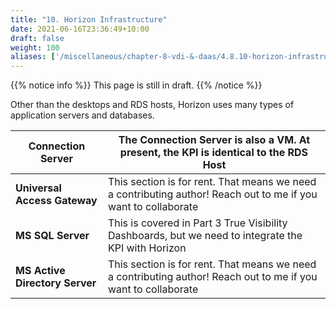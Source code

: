 ```yaml
---
title: "10. Horizon Infrastructure"
date: 2021-06-16T23:36:49+10:00
draft: false
weight: 100
aliases: ['/miscellaneous/chapter-8-vdi-&-daas/4.8.10-horizon-infrastructure']
---
```


{{% notice info %}}
This page is still in draft.
{{% /notice %}}

Other than the desktops and RDS hosts, Horizon uses many types of application servers and databases.

| **Connection Server**          | The Connection Server is also a VM. At present, the KPI is identical to the RDS Host                           |
|--------------------------------|----------------------------------------------------------------------------------------------------------------|
| **Universal Access Gateway**   | This section is for rent. That means we need a contributing author! Reach out to me if you want to collaborate |
| **MS SQL Server**              | This is covered in Part 3 True Visibility Dashboards, but we need to integrate the KPI with Horizon            |
| **MS Active Directory Server** | This section is for rent. That means we need a contributing author! Reach out to me if you want to collaborate |
